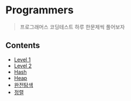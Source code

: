 # Programmers
> 프로그래머스 코딩테스트
하루 한문제씩 풀어보자

## Contents
* [Level 1](https://github.com/re-deok/Programmers/tree/master/level_1)
* [Level 2](https://github.com/re-deok/Programmers/tree/master/level_2)
* [Hash](https://github.com/re-deok/Programmers/tree/master/Hash)
* [Heap](https://github.com/re-deok/Programmers/tree/master/Heap)
* [완전탐색](https://github.com/re-deok/Programmers/tree/master/완전탐색)
* [정렬](https://github.com/re-deok/Programmers/tree/master/정렬)

